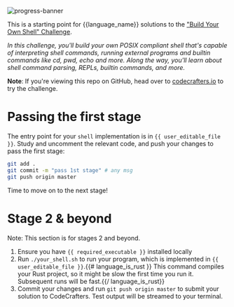 ![progress-banner](https://codecrafters.io/landing/images/default_progress_banners/shell.png)

This is a starting point for {{language_name}} solutions to the
["Build Your Own Shell" Challenge](https://app.codecrafters.io/courses/shell/overview).

_In this challenge, you'll build your own POSIX compliant shell that's capable of interpreting shell commands, running external programs and builtin commands like cd, pwd, echo and more. Along the way, you'll learn about shell command parsing, REPLs, builtin commands, and more._

**Note**: If you're viewing this repo on GitHub, head over to [codecrafters.io](https://codecrafters.io) to try the challenge.

# Passing the first stage

The entry point for your `shell` implementation is in `{{ user_editable_file }}`. Study and uncomment the relevant code, and
push your changes to pass the first stage:

```sh
git add .
git commit -m "pass 1st stage" # any msg
git push origin master
```

Time to move on to the next stage!

# Stage 2 & beyond

Note: This section is for stages 2 and beyond.

1. Ensure you have `{{ required_executable }}` installed locally
1. Run `./your_shell.sh` to run your program, which is implemented in
   `{{ user_editable_file }}`.{{# language_is_rust }} This command compiles your
   Rust project, so it might be slow the first time you run it. Subsequent runs
   will be fast.{{/ language_is_rust}}
1. Commit your changes and run `git push origin master` to submit your solution
   to CodeCrafters. Test output will be streamed to your terminal.
